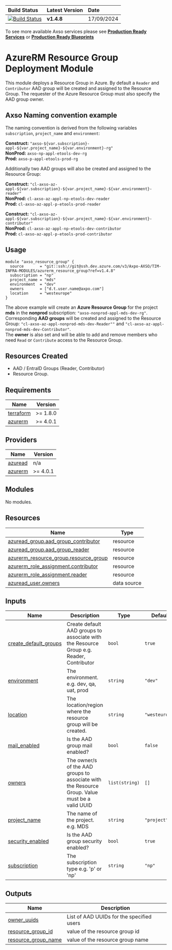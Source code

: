 | **Build Status** | **Latest Version** | **Date** |
|:-----------------|:-------------------|:---------|
| [![Build Status](https://dev.azure.com/Axpo-AXSO/TIM-INFRA-MODULES/_apis/build/status%2FProd_Branch_Testing%2Fazurerm_resource_group?repoName=azurerm_resource_group&branchName=main)](https://dev.azure.com/Axpo-AXSO/TIM-INFRA-MODULES/_build/latest?definitionId=2321&repoName=azurerm_resource_group&branchName=main) | **v1.4.8** | 17/09/2024 |  

To see more available Axso services please see **[Production Ready Services](https://dev.azure.com/Axpo-AXSO/TIM-INFRA-MODULES/_wiki/wikis/Axso%20Terraform%20Self%20Service/3912/PRODUCTION.SERVICES)** or **[Production Ready Blueprints](https://dev.azure.com/Axpo-AXSO/TIM-INFRA-MODULES/_wiki/wikis/Axso%20Terraform%20Self%20Service/3911/PRODUCTION.BLUEPRINTS)**  

# AzureRM Resource Group Deployment Module

This module deploys a Resource Group in Azure.
By default a `Reader` and `Contributor` AAD group will be created and assigned to the Resource Group.
The requester of the Azure Resource Group must also specify the AAD group owner.

## Axso Naming convention example

The naming convention is derived from the following variables `subscription`, `project_name` and `environment`:  

**Construct:** `"axso-${var.subscription}-appl-${var.project_name}-${var.environment}-rg"`  
**NonProd:** `axso-np-appl-etools-dev-rg`  
**Prod:** `axso-p-appl-etools-prod-rg`

Additionally two AAD groups will also be created and assigned to the Resource Group:

**Construct:** `"cl-axso-az-appl-${var.subscription}-${var.project_name}-${var.environment}-reader"`  
**NonProd:** `cl-axso-az-appl-np-etools-dev-reader`  
**Prod:** `cl-axso-az-appl-p-etools-prod-reader`

**Construct:** `"cl-axso-az-appl-${var.subscription}-${var.project_name}-${var.environment}-contributor"`  
**NonProd:** `cl-axso-az-appl-np-etools-dev-contributor`  
**Prod:** `cl-axso-az-appl-p-etools-prod-contributor`

## Usage

```hcl
module "axso_resource_group" {
  source       = "git::ssh://git@ssh.dev.azure.com/v3/Axpo-AXSO/TIM-INFRA-MODULES/azurerm_resource_group?ref=v1.4.8"
  subscription = "np"
  project_name = "mds"
  environment  = "dev"
  owners       = ["d.t.user.name@axpo.com"]
  location     = "westeurope"
}
```

The above example will create an **Azure Resource Group** for the project **mds** in the **nonprod** subscription: `"axso-nonprod-appl-mds-dev-rg"`.  
Corresponding **AAD groups** will be created and assigned to the Resource Group: `"cl-axso-az-appl-nonprod-mds-dev-Reader""` and `"cl-axso-az-appl-nonprod-mds-dev-Contributor"`.  
The **owner** is also set and will be able to add and remove members who need `Read` or `Contribute` access to the Resource Group.  

## Resources Created

- AAD / EntraID Groups (Reader, Contributor)
- Resource Group.

<!-- BEGIN_TF_DOCS -->
## Requirements

| Name | Version |
|------|---------|
| <a name="requirement_terraform"></a> [terraform](#requirement\_terraform) | >= 1.8.0 |
| <a name="requirement_azurerm"></a> [azurerm](#requirement\_azurerm) | >= 4.0.1 |

## Providers

| Name | Version |
|------|---------|
| <a name="provider_azuread"></a> [azuread](#provider\_azuread) | n/a |
| <a name="provider_azurerm"></a> [azurerm](#provider\_azurerm) | >= 4.0.1 |

## Modules

No modules.

## Resources

| Name | Type |
|------|------|
| [azuread_group.aad_group_contributor](https://registry.terraform.io/providers/hashicorp/azuread/latest/docs/resources/group) | resource |
| [azuread_group.aad_group_reader](https://registry.terraform.io/providers/hashicorp/azuread/latest/docs/resources/group) | resource |
| [azurerm_resource_group.resource_group](https://registry.terraform.io/providers/hashicorp/azurerm/latest/docs/resources/resource_group) | resource |
| [azurerm_role_assignment.contributor](https://registry.terraform.io/providers/hashicorp/azurerm/latest/docs/resources/role_assignment) | resource |
| [azurerm_role_assignment.reader](https://registry.terraform.io/providers/hashicorp/azurerm/latest/docs/resources/role_assignment) | resource |
| [azuread_user.owners](https://registry.terraform.io/providers/hashicorp/azuread/latest/docs/data-sources/user) | data source |

## Inputs

| Name | Description | Type | Default | Required |
|------|-------------|------|---------|:--------:|
| <a name="input_create_default_groups"></a> [create\_default\_groups](#input\_create\_default\_groups) | Create default AAD groups to associate with the Resource Group e.g. Reader, Contributor | `bool` | `true` | no |
| <a name="input_environment"></a> [environment](#input\_environment) | The environment. e.g. dev, qa, uat, prod | `string` | `"dev"` | no |
| <a name="input_location"></a> [location](#input\_location) | The location/region where the resource group will be created. | `string` | `"westeurope"` | no |
| <a name="input_mail_enabled"></a> [mail\_enabled](#input\_mail\_enabled) | Is the AAD group mail enabled? | `bool` | `false` | no |
| <a name="input_owners"></a> [owners](#input\_owners) | The owner/s of the AAD groups to associate with the Resource Group. Value must be a valid UUID | `list(string)` | `[]` | no |
| <a name="input_project_name"></a> [project\_name](#input\_project\_name) | The name of the project. e.g. MDS | `string` | `"project"` | no |
| <a name="input_security_enabled"></a> [security\_enabled](#input\_security\_enabled) | Is the AAD group security enabled? | `bool` | `true` | no |
| <a name="input_subscription"></a> [subscription](#input\_subscription) | The subscription type e.g. 'p' or 'np' | `string` | `"np"` | no |

## Outputs

| Name | Description |
|------|-------------|
| <a name="output_owner_uuids"></a> [owner\_uuids](#output\_owner\_uuids) | List of AAD UUIDs for the specified users |
| <a name="output_resource_group_id"></a> [resource\_group\_id](#output\_resource\_group\_id) | value of the resource group id |
| <a name="output_resource_group_name"></a> [resource\_group\_name](#output\_resource\_group\_name) | value of the resource group name |
<!-- END_TF_DOCS -->
